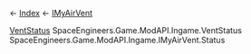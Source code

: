 ← [Index](Api-Index) ← [IMyAirVent](SpaceEngineers.Game.ModAPI.Ingame.IMyAirVent)

[VentStatus](SpaceEngineers.Game.ModAPI.Ingame.VentStatus) SpaceEngineers.Game.ModAPI.Ingame.VentStatus SpaceEngineers.Game.ModAPI.Ingame.IMyAirVent.Status